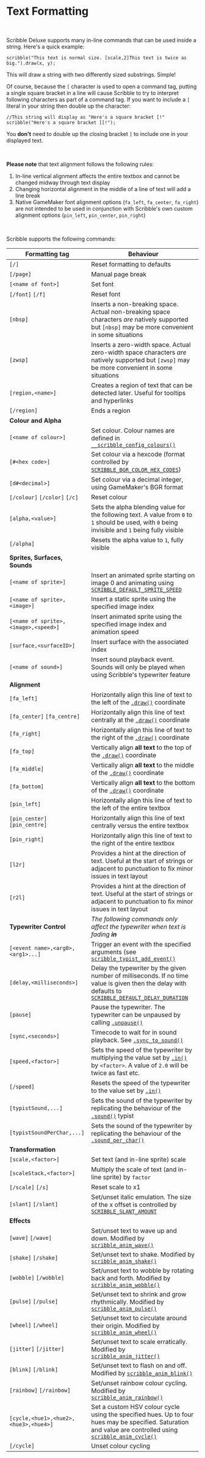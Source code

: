 # Text Formatting

&nbsp;

Scribble Deluxe supports many in-line commands that can be used inside a string. Here's a quick example:

```
scribble("This text is normal size. [scale,2]This text is twice as big.").draw(x, y);
```

This will draw a string with two differently sized substrings. Simple!

Of course, because the `[` character is used to open a command tag, putting a single square bracket in a line will cause Scribble to try to interpret following characters as part of a command tag. If you want to include a `[` literal in your string then double up the character:

```
//This string will display as "Here's a square bracket [!"
scribble("Here's a square bracket [[!");
```

You **don't** need to double up the closing bracket `]` to include one in your displayed text.

&nbsp;

**Please note** that text alignment follows the following rules:

1. In-line vertical alignment affects the entire textbox and cannot be changed midway through text display
2. Changing horizontal alignment in the middle of a line of text will add a line break
3. Native GameMaker font alignment options (`fa_left`, `fa_center`, `fa_right`) are not intended to be used in conjunction with Scribble's own custom alignment options (`pin_left`, `pin_center`, `pin_right`)

&nbsp;

Scribble supports the following commands:

|Formatting tag                       |Behaviour                                                                                                                                                                                                                       |
|-------------------------------------|--------------------------------------------------------------------------------------------------------------------------------------------------------------------------------------------------------------------------------|
|`[/]`                                |Reset formatting to defaults                                                                                                                                                                                                    |
|`[/page]`                            |Manual page break                                                                                                                                                                                                               |
|`[<name of font>]`                   |Set font                                                                                                                                                                                                                        |
|`[/font]` `[/f]`                     |Reset font                                                                                                                                                                                                                      |
|`[nbsp]`                             |Inserts a non-breaking space. Actual non-breaking space characters *are* natively supported but `[nbsp]` may be more convenient in some situations                                                                              |
|`[zwsp]`                             |Inserts a zero-width space. Actual zero-width space characters *are* natively supported but `[zwsp]` may be more convenient in some situations                                                                                  |
|`[region,<name>]`                    |Creates a region of text that can be detected later. Useful for tooltips and hyperlinks                                                                                                                                         |
|`[/region]`                          |Ends a region                                                                                                                                                                                                                   |
|**Colour and Alpha**                 |                                                                                                                                                                                                                                |
|`[<name of colour>]`                 |Set colour. Colour names are defined in [`__scribble_config_colours()`](configuration?id=__scribble_config_colours)                                                                                                             |
|`[#<hex code>]`                      |Set colour via a hexcode (format controlled by [`SCRIBBLE_BGR_COLOR_HEX_CODES`](configuration))                                                                                                                                 |
|`[d#<decimal>]`                      |Set colour via a decimal integer, using GameMaker's BGR format                                                                                                                                                                  |
|`[/colour]` `[/color]` `[/c]`        |Reset colour                                                                                                                                                                                                                    |
|`[alpha,<value>]`                    |Sets the alpha blending value for the following text. A value from `0` to `1` should be used, with `0` being invisible and `1` being fully visible                                                                              |
|`[/alpha]`                           |Resets the alpha value to `1`, fully visible                                                                                                                                                                                    |
|**Sprites, Surfaces, Sounds**        |                                                                                                                                                                                                                                |
|`[<name of sprite>]`                 |Insert an animated sprite starting on image 0 and animating using [`SCRIBBLE_DEFAULT_SPRITE_SPEED`](configuration)                                                                                                              |
|`[<name of sprite>,<image>]`         |Insert a static sprite using the specified image index                                                                                                                                                                          |
|`[<name of sprite>,<image>,<speed>]` |Insert animated sprite using the specified image index and animation speed                                                                                                                                                      |
|`[surface,<surfaceID>]`              |Insert surface with the associated index                                                                                                                                                                                        |
|`[<name of sound>]`                  |Insert sound playback event. Sounds will only be played when using Scribble's typewriter feature                                                                                                                                |
|**Alignment**                        |                                                                                                                                                                                                                                |
|`[fa_left]`                          |Horizontally align this line of text to the left of the [`.draw()`](scribble-methods?id=drawx-y) coordinate                                                                                                                     |
|`[fa_center]` `[fa_centre]`          |Horizontally align this line of text centrally at the [`.draw()`](scribble-methods?id=drawx-y) coordinate                                                                                                                       |
|`[fa_right]`                         |Horizontally align this line of text to the right of the [`.draw()`](scribble-methods?id=drawx-y) coordinate                                                                                                                    |
|`[fa_top]`                           |Vertically align **all text** to the top of the [`.draw()`](scribble-methods?id=drawx-y) coordinate                                                                                                                             |
|`[fa_middle]`                        |Vertically align **all text** to the middle of the [`.draw()`](scribble-methods?id=drawx-y) coordinate                                                                                                                          |
|`[fa_bottom]`                        |Vertically align **all text** to the bottom of the [`.draw()`](scribble-methods?id=drawx-y) coordinate                                                                                                                          |
|`[pin_left]`                         |Horizontally align this line of text to the left of the entire textbox                                                                                                                                                          |
|`[pin_center]` `[pin_centre]`        |Horizontally align this line of text centrally versus the entire textbox                                                                                                                                                        |
|`[pin_right]`                        |Horizontally align this line of text to the right of the entire textbox                                                                                                                                                         |
|`[l2r]`                              |Provides a hint at the direction of text. Useful at the start of strings or adjacent to punctuation to fix minor issues in text layout                                                                                          |
|`[r2l]`                              |Provides a hint at the direction of text. Useful at the start of strings or adjacent to punctuation to fix minor issues in text layout                                                                                          |
|**Typewriter Control**               |*The following commands only affect the typewriter when text is fading **in***                                                                                                                                                  |
|`[<event name>,<arg0>,<arg1>...]`    |Trigger an event with the specified arguments (see [`scribble_typist_add_event()`](misc-functions?id=scribble_typists_add_eventname-function)                                                                                   |
|`[delay,<milliseconds>]`             |Delay the typewriter by the given number of milliseconds. If no time value is given then the delay with defaults to [`SCRIBBLE_DEFAULT_DELAY_DURATION`](configuration)                                                          |
|`[pause]`                            |Pause the typewriter. The typewriter can be unpaused by calling [`.unpause()`](typist-methods?id=unpause)                                                                                                                       |
|`[sync,<seconds>]`                   |Timecode to wait for in sound playback. See [`.sync_to_sound()`](typist-methods?id=sync_to_sound)                                                                                                                               |
|`[speed,<factor>]`                   |Sets the speed of the typewriter by multiplying the value set by [`.in()`](typist-methods?id=inspeed-smoothness) by `<factor>`. A value of `2.0` will be twice as fast etc.                                                     |
|`[/speed]`                           |Resets the speed of the typewriter to the value set by [`.in()`](typist-methods?id=inspeed-smoothness)                                                                                                                          |
|`[typistSound,...]`                  |Sets the sound of the typewriter by replicating the behaviour of the [`.sound()`](typist-methods?id=soundsoundarray-overlap-pitchmin-pitchmax) typist                                                                           |
|`[typistSoundPerChar,...]`           |Sets the sound of the typewriter by replicating the behaviour of the [`.sound_per_char()`](typist-methods?id=sound_per_charsoundarray-pitchmin-pitchmax-exceptionstring)                                                        |
|**Transformation**                   |                                                                                                                                                                                                                                |
|`[scale,<factor>]`                   |Set text (and in-line sprite) scale                                                                                                                                                                                             |
|`[scaleStack,<factor>]`              |Multiply the scale of text (and in-line sprite) by `factor`                                                                                                                                                                     |
|`[/scale]` `[/s]`                    |Reset scale to x1                                                                                                                                                                                                               |
|`[slant]` `[/slant]`                 |Set/unset italic emulation. The size of the x offset is controlled by [`SCRIBBLE_SLANT_AMOUNT`](configuration)                                                                                                                  |
|**Effects**                          |                                                                                                                                                                                                                                |
|`[wave]` `[/wave]`                   |Set/unset text to wave up and down. Modified by [`scribble_anim_wave()`](animation-properties?id=scribble_anim_wavesize-frequency-speed)                                                                                        |
|`[shake]` `[/shake]`                 |Set/unset text to shake. Modified by [`scribble_anim_shake()`](animation-properties?id=scribble_anim_shakesize-speed)                                                                                                           |
|`[wobble]` `[/wobble]`               |Set/unset text to wobble by rotating back and forth. Modified by [`scribble_anim_wobble()`](animation-properties?id=scribble_anim_wobbleangle-frequency)                                                                        |
|`[pulse]` `[/pulse]`                 |Set/unset text to shrink and grow rhythmically. Modified by [`scribble_anim_pulse()`](animation-properties?id=scribble_anim_pulsescale-speed)                                                                                   |
|`[wheel]` `[/wheel]`                 |Set/unset text to circulate around their origin. Modified by [`scribble_anim_wheel()`](animation-properties?id=scribble_anim_wheelsize-frequency-speed)                                                                         |
|`[jitter]` `[/jitter]`               |Set/unset text to scale erratically. Modified by [`scribble_anim_jitter()`](animation-properties?id=scribble_anim_jitterminscale-maxscale-speed)                                                                                |
|`[blink]` `[/blink]`                 |Set/unset text to flash on and off. Modified by [`scribble_anim_blink()`](animation-properties?id=scribble_anim_blinkonduration-offduration-timeoffset)                                                                         |
|`[rainbow]` `[/rainbow]`             |Set/unset rainbow colour cycling. Modified by [`scribble_anim_rainbow()`](animation-properties?id=scribble_anim_rainbowweight-speed)                                                                                            |
|`[cycle,<hue1>,<hue2>,<hue3>,<hue4>]`|Set a custom HSV colour cycle using the specified hues. Up to four hues may be specified. Saturation and value are controlled using [`scribble_anim_cycle()`](animation-properties?id=scribble_anim_cyclespeed-saturation-value)|
|`[/cycle]`                           |Unset colour cycling                                                                                                                                                                                                            |
